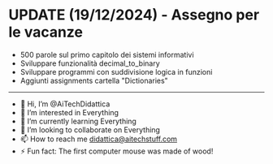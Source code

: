 # UPDATE (19/12/2024) - Assegno per le vacanze
- 500 parole sul primo capitolo dei sistemi informativi
- Sviluppare funzionalità decimal_to_binary
- Sviluppare programmi con suddivisione logica in funzioni 
- Aggiunti assignments cartella "Dictionaries"
---

- 👋 Hi, I’m @AiTechDidattica
- 👀 I’m interested in Everything
- 🌱 I’m currently learning Everything
- 💞️ I’m looking to collaborate on Everything
- 📫 How to reach me didattica@aitechstuff.com
- ⚡ Fun fact: The first computer mouse was made of wood!

<!---
AiTechDidattica/AiTechDidattica is a ✨ special ✨ repository because its `README.md` (this file) appears on your GitHub profile.
You can click the Preview link to take a look at your changes.
--->
